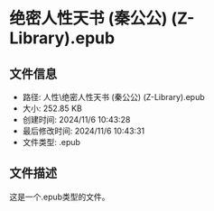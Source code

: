 ﻿# 绝密人性天书 (秦公公) (Z-Library).epub

## 文件信息
- 路径: 人性\绝密人性天书 (秦公公) (Z-Library).epub
- 大小: 252.85 KB
- 创建时间: 2024/11/6 10:43:28
- 最后修改时间: 2024/11/6 10:43:31
- 文件类型: .epub

## 文件描述
这是一个.epub类型的文件。

